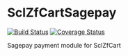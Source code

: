 SclZfCartSagepay
================

[![Build Status](https://travis-ci.org/SCLInternet/SclZfCartSagepay.png?branch=master)](https://travis-ci.org/SCLInternet/SclZfCartSagepay)
[![Coverage Status](https://coveralls.io/repos/SCLInternet/SclZfCartSagepay/badge.png)](https://coveralls.io/r/SCLInternet/SclZfCartSagepay)

Sagepay payment module for SclZfCart
